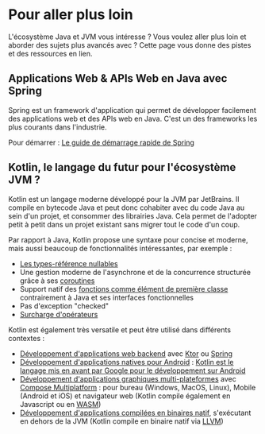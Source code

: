 # Pour aller plus loin

L'écosystème Java et JVM vous intéresse ? Vous voulez aller plus loin et aborder des sujets plus avancés avec ? Cette page vous donne des pistes et des ressources en lien.

## Applications Web & APIs Web en Java avec Spring

Spring est un framework d'application qui permet de développer facilement des applications web et des APIs web en Java. C'est un des frameworks les plus courants dans l'industrie.

Pour démarrer : [Le guide de démarrage rapide de Spring](https://spring.io/quickstart)

## Kotlin, le langage du futur pour l'écosystème JVM ? 

Kotlin est un langage moderne développé pour la JVM par JetBrains. Il compile en bytecode Java et peut donc cohabiter avec du code Java au sein d'un projet, et consommer des librairies Java. Cela permet de l'adopter petit à petit dans un projet existant sans migrer tout le code d'un coup.

Par rapport à Java, Kotlin propose une syntaxe pour concise et moderne, mais aussi beaucoup de fonctionnalités intéressantes, par exemple : 

- [Les types-référence nullables](https://kotlinlang.org/docs/null-safety.html)
- Une gestion moderne de l'asynchrone et de la concurrence structurée grâce à ses [coroutines](https://kotlinlang.org/docs/async-programming.html#coroutines)
- Support natif des [fonctions comme élément de première classe](https://kotlinlang.org/docs/lambdas.html#function-types) contrairement à Java et ses interfaces fonctionnelles
- Pas d'exception "checked"
- [Surcharge d'opérateurs](https://kotlinlang.org/docs/operator-overloading.html)

Kotlin est également très versatile et peut être utilisé dans différents contextes : 

- [Développement d'applications web backend](https://kotlinlang.org/docs/server-overview.html) avec [Ktor](https://ktor.io/) ou [Spring](https://spring.io)
- [Développement d'applications natives pour Android](https://kotlinlang.org/docs/android-overview.html) : [Kotlin est le langage mis en avant par Google pour le développement sur Android](https://developer.android.com/kotlin/first)
- [Développement d'applications graphiques multi-plateformes](https://kotlinlang.org/docs/multiplatform.html) avec [Compose Multiplatform](https://www.jetbrains.com/lp/compose-multiplatform/) : pour bureau (Windows, MacOS, Linux), Mobile (Android et iOS) et navigateur web (Kotlin compile également en Javascript ou en [WASM](https://webassembly.org/))
- [Développement d'applications compilées en binaires natif](https://kotlinlang.org/docs/native-overview.html), s'exécutant en dehors de la JVM (Kotlin compile en binaire natif via [LLVM](https://llvm.org))